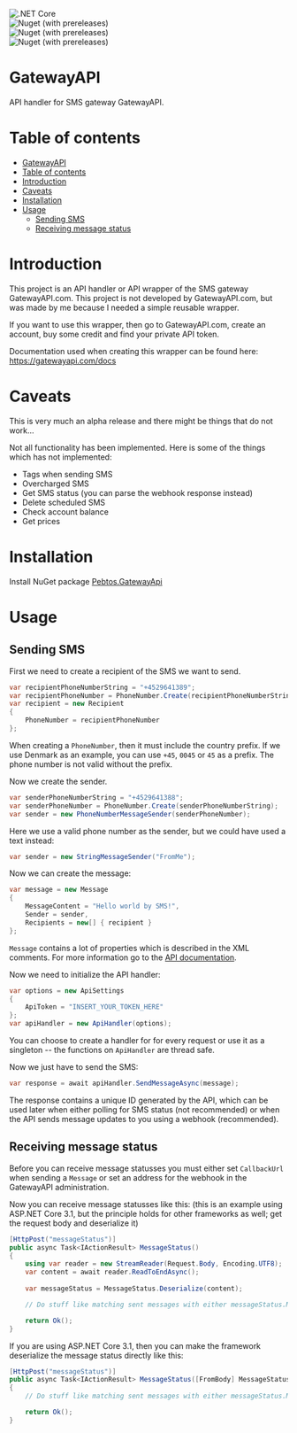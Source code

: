 ![.NET Core](https://github.com/Tornfeldt/GatewayAPI/workflows/Build%20&%20deploy/badge.svg?branch=master)
<br/>
![Nuget (with prereleases)](https://img.shields.io/nuget/vpre/Pebtos.GatewayApi.Core?label=NuGet%20Pebtos.GatewayApi.Core)
<br/>
![Nuget (with prereleases)](https://img.shields.io/nuget/vpre/Pebtos.GatewayApi.Rest?label=NuGet%20Pebtos.GatewayApi.Rest)
<br/>
![Nuget (with prereleases)](https://img.shields.io/nuget/vpre/Pebtos.GatewayApi.Webhook?label=NuGet%20Pebtos.GatewayApi.Webhook)

# GatewayAPI
API handler for SMS gateway GatewayAPI.

# Table of contents

- [GatewayAPI](#gatewayapi)
- [Table of contents](#table-of-contents)
- [Introduction](#introduction)
- [Caveats](#caveats)
- [Installation](#installation)
- [Usage](#usage)
  - [Sending SMS](#sending-sms)
  - [Receiving message status](#receiving-message-status)


# Introduction
This project is an API handler or API wrapper of the SMS gateway GatewayAPI.com.
This project is not developed by GatewayAPI.com, but was made by me because I needed a simple reusable wrapper.

If you want to use this wrapper, then go to GatewayAPI.com, create an account, buy some credit and find your private API token.

Documentation used when creating this wrapper can be found here: https://gatewayapi.com/docs

# Caveats
This is very much an alpha release and there might be things that do not work...

Not all functionality has been implemented. Here is some of the things which has not implemented:
* Tags when sending SMS
* Overcharged SMS
* Get SMS status (you can parse the webhook response instead)
* Delete scheduled SMS
* Check account balance
* Get prices

# Installation
Install NuGet package [Pebtos.GatewayApi](https://www.nuget.org/packages/Pebtos.GatewayApi/)

# Usage
## Sending SMS
First we need to create a recipient of the SMS we want to send.

```C#
var recipientPhoneNumberString = "+4529641389";
var recipientPhoneNumber = PhoneNumber.Create(recipientPhoneNumberString);
var recipient = new Recipient
{
    PhoneNumber = recipientPhoneNumber
};
```

When creating a `PhoneNumber`, then it must include the country prefix. If we use Denmark as an example, you can use `+45`, `0045` or `45` as a prefix. The phone number is not valid without the prefix.

Now we create the sender.

```C#
var senderPhoneNumberString = "+4529641388";
var senderPhoneNumber = PhoneNumber.Create(senderPhoneNumberString);
var sender = new PhoneNumberMessageSender(senderPhoneNumber);
```

Here we use a valid phone number as the sender, but we could have used a text instead:

```C#
var sender = new StringMessageSender("FromMe");
```

Now we can create the message:
```C#
var message = new Message
{
    MessageContent = "Hello world by SMS!",
    Sender = sender,
    Recipients = new[] { recipient }
};
```

`Message` contains a lot of properties which is described in the XML comments. For more information go to the [API documentation](https://gatewayapi.com/docs).

Now we need to initialize the API handler:

```C#
var options = new ApiSettings
{
    ApiToken = "INSERT_YOUR_TOKEN_HERE"
};
var apiHandler = new ApiHandler(options);
```

You can choose to create a handler for for every request or use it as a singleton -- the functions on `ApiHandler` are thread safe.

Now we just have to send the SMS:
```C#
var response = await apiHandler.SendMessageAsync(message);
```

The response contains a unique ID generated by the API, which can be used later when either polling for SMS status (not recommended) or when the API sends message updates to you using a webhook (recommended).


## Receiving message status
Before you can receive message statusses you must either set `CallbackUrl` when sending a `Message` or set an address for the webhook in the GatewayAPI administration.

Now you can receive message statusses like this: (this is an example using ASP.NET Core 3.1, but the principle holds for other frameworks as well; get the request body and deserialize it)
```C#
[HttpPost("messageStatus")]
public async Task<IActionResult> MessageStatus()
{
    using var reader = new StreamReader(Request.Body, Encoding.UTF8);
    var content = await reader.ReadToEndAsync();
    
    var messageStatus = MessageStatus.Deserialize(content);

    // Do stuff like matching sent messages with either messageStatus.MessageId or messageStatus.UserReference and messageStatus.Recipient

    return Ok();
}
```

If you are using ASP.NET Core 3.1, then you can make the framework deserialize the message status directly like this:
```C#
[HttpPost("messageStatus")]
public async Task<IActionResult> MessageStatus([FromBody] MessageStatus messageStatus)
{
    // Do stuff like matching sent messages with either messageStatus.MessageId or messageStatus.UserReference and messageStatus.Recipient

    return Ok();
}
```